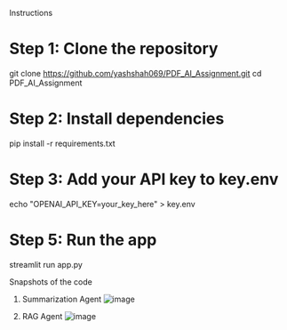 Instructions
# Step 1: Clone the repository
git clone https://github.com/yashshah069/PDF_AI_Assignment.git
cd PDF_AI_Assignment

# Step 2: Install dependencies
pip install -r requirements.txt

# Step 3: Add your API key to key.env
echo "OPENAI_API_KEY=your_key_here" > key.env

# Step 5: Run the app
streamlit run app.py


Snapshots of the code 
1. Summarization Agent
   ![image](https://github.com/user-attachments/assets/0cf33dab-e8b6-4bed-a24e-22328ace7b45)

2. RAG Agent
![image](https://github.com/user-attachments/assets/d631dc6c-2e78-4a64-a38c-0f1b747fbc7c)


   
